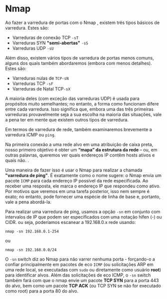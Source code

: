 # Nmap

Ao fazer a varredura de portas com o Nmap , existem três tipos básicos de varredura. Estes são:

  - Varreduras de conexão TCP `-sT`
  - Varreduras SYN **"semi-abertas"** `-sS`
  - Varreduras UDP `-sU`

Além disso, existem vários tipos de varredura de portas menos comuns, alguns dos quais também abordaremos (embora com menos detalhes). Estes são:

  - Varreduras nulas de `TCP-sN`
  - Varreduras TCP `-sF`
  - Varreduras de Natal TCP`-sX`
    
A maioria deles (com exceção das varreduras UDP) é usada para propósitos muito semelhantes; no entanto, a forma como funcionam difere entre cada varredura. Isso significa que, embora uma das três primeiras varreduras provavelmente seja a sua escolha na maioria das situações, vale a pena ter em mente que existem outros tipos de varredura.

Em termos de varredura de rede, também examinaremos brevemente a varredura ICMP ou `ping`.

Na primeira conexão a uma rede alvo em uma atribuição de caixa preta, nosso primeiro objetivo é obter um **“mapa” da estrutura da rede** – ou, em outras palavras, queremos ver quais endereços IP contêm hosts ativos e quais não. .

Uma maneira de fazer isso é usar o Nmap para realizar a chamada **"varredura de ping"**. É exatamente como o nome sugere: o Nmap envia um pacote `ICMP` para cada endereço IP possível da rede especificada. Ao receber uma resposta, ele marca o endereço IP que respondeu como ativo. Por motivos que veremos em uma tarefa posterior, isso nem sempre é exato; no entanto, pode fornecer uma espécie de linha de base e, portanto, vale a pena abordá-la.

Para realizar uma varredura de ping, usamos a opção `-sn` em conjunto com intervalos de IP que podem ser especificados com uma notação hífen (-) ou CIDR. ou seja, poderíamos escanear a 192.168.0.x rede usando:
```
nmap -sn 192.168.0.1-254
```
ou
```
nmap -sn 192.168.0.0/24
```

O `-sn` switch diz ao Nmap para não varrer nenhuma porta - forçando-o a confiar principalmente em pacotes de eco `ICMP` (ou solicitações ARP em uma rede local, se executadas com `sudo` ou diretamente como usuário **root**) para identificar alvos. Além das solicitações de eco ICMP, o `-sn` switch também fará com que o nmap envie um pacote **TCP SYN** para a porta 443 do alvo, bem como um pacote **TCP ACK** (ou TCP SYN se não for executado como root) para a porta 80 do alvo.
